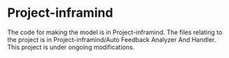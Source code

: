 # Project-inframind
The code for making the model is in Project-inframind.
The files relating to the project is in Project-inframind/Auto Feedback Analyzer And Handler.
This project is under ongoing modifications.

